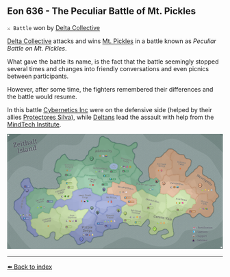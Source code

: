 ## Eon 636 - The Peculiar Battle of Mt. Pickles

`⚔️ Battle` won by [Delta Collective](../refs/delta_collective.md)

[Delta Collective](../refs/delta_collective.md) attacks and wins [Mt. Pickles](../refs/mt_pickles.md) in a battle known as _Peculiar Battle on Mt. Pickles_.

What gave the battle its name, is the fact that the battle seemingly stopped several times and changes into friendly conversations and even picnics between participants.

However, after some time, the fighters remembered their differences and the battle would resume.

In this battle [Cybernetics Inc](../refs/cybernetics_inc.md) were on the defensive side (helped by their allies [Protectores Silva](../refs/protectores_silva.md)), while [Deltans](../refs/deltans.md) lead the assault with help from the [MindTech Institute](../refs/mindtech_institute.md).

![Battle Map](../timeline/map/eon0636.png)



----------
[⬅️ Back to index](../timeline/index.md)